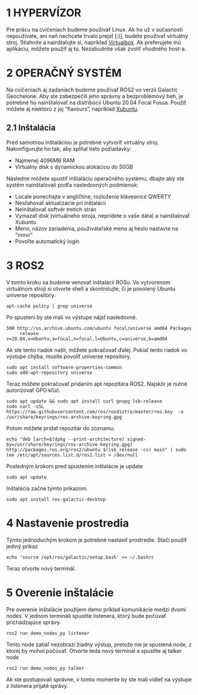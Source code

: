 



# 1 HYPERVÍZOR

Pre prácu na cvičeniach budeme používať Linux. Ak ho už v súčasnosti nepoužívate, ani naň nechcete trvalo prejsť [:)], budete používať virtuálny stroj. Stiahnite a nainštalujte si, napríklad [Virtualbox](https://www.virtualbox.org/wiki/Downloads). Ak preferujete inú aplikáciu, môžete použiť aj tú. Nezabudnite však zvoliť vhodného host-a. 

# 2 OPERAČNÝ SYSTÉM

Na cvičeniach aj zadaniach budeme používať ROS2 vo verzii Galactic Geochelone. Aby ste zabezpečili jeho správny a bezproblémový beh, je potrebné ho nainštalovať na distribúcii Ubuntu 20.04 Focal Fossa. Použiť môžete aj niektorú z jej “flavours”, napríklad [Xubuntu](https://xubuntu.org/news/xubuntu-20-04-released/).

## 2.1 Inštalácia

Pred samotnou inštaláciou je potrebné vytvoriť virtuálny stroj. Nakonfigurujte ho tak, aby spĺňal tieto požiadavky:

- Najmenej 4096MB RAM
- Virtuálny disk s dynamickou alokáciou do 50GB

Následne môžete spustiť inštaláciu operačného systému, dbajte aby ste systém nainštalovali podľa nasledovných podmienok:

- Locale ponechajte v angličtine, rozloženie klávesnice QWERTY
- Nesťahovať aktualizácie pri inštalácii
- Neinštalovať softvér tretích strán
- Vymazať disk (virtuálneho stroja, neprídete o vaše dáta) a nainštalovať Xubuntu
- Meno, názov zariadenia, používateľské meno aj heslo nastavte na "nmvr"
- Povoľte automatický login



# 3 ROS2

V tomto kroku sa budeme venovať inštalácii ROSu. Vo vytvorenom virtuálnom stroji si otvorte shell a skontrolujte, či je povolený Ubuntu universe repository.

```shell
apt-cache policy | grep universe
```

Po spustení by ste mali vo výstupe nájsť nasledovné.

```shell
500 http://us.archive.ubuntu.com/ubuntu focal/universe amd64 Packages
     release v=20.04,o=Ubuntu,a=focal,n=focal,l=Ubuntu,c=universe,b=amd64
```

Ak ste tento riadok našli, môžete pokračovať ďalej. Pokiaľ tento riadok vo výstupe chýba, musíte povoliť universe repository.

```shell
sudo apt install software-properties-common
sudo add-apt-repository universe
```

Teraz môžete pokračovať pridaním apt repozitára ROS2. Najskôr je nutné autorizovať GPG kľúč.

```shell
sudo apt update && sudo apt install curl gnupg lsb-release
sudo curl -sSL https://raw.githubusercontent.com/ros/rosdistro/master/ros.key  -o /usr/share/keyrings/ros-archive-keyring.gpg
```

Potom môžete pridať repozitár do zoznamu.

```shell
echo "deb [arch=$(dpkg --print-architecture) signed-by=/usr/share/keyrings/ros-archive-keyring.gpg] http://packages.ros.org/ros2/ubuntu $(lsb_release -cs) main" | sudo tee /etc/apt/sources.list.d/ros2.list > /dev/null
```

Posledným krokom pred spustením inštalácie je update

```shell
sudo apt update
```

Inštalácia začne týmto príkazom.

```shell
sudo apt install ros-galactic-desktop
```

# 4 Nastavenie prostredia

Týmto jednoduchým krokom je potrebné nastaviť prostredie. Stačí použiť jediný príkaz

```shell
echo 'source /opt/ros/galactic/setup.bash' >> ~/.bashrc
```

Teraz otvorte nový terminál.

# 5 Overenie inštalácie

Pre overenie inštalácie použijem demo príklad komunikácie medzi dvomi nodes. V jednom termináli spustite listenera, ktorý bude počúvať prichádzajúce správy. 

```
ros2 run demo_nodes_py listener
```

Tento node zatiaľ nezobrazí žiadny výstup, pretože nie je spustená node, z ktorej by mohol počúvať. Otvorte teda nový terminál a spustite aj talker node

```
ros2 run demo_nodes_py talker
```

Ak ste postupovali správne, v tomto momente by ste mali vidieť na výstupe z listenera prijaté správy.
